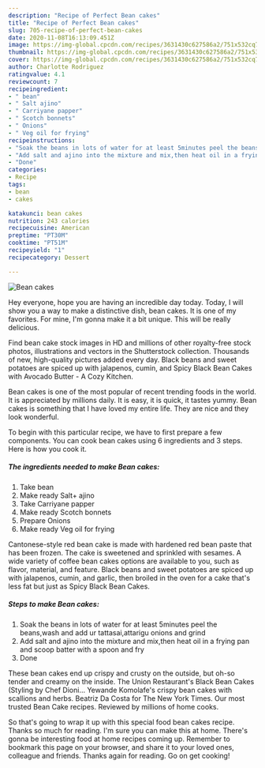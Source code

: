 ```yaml
---
description: "Recipe of Perfect Bean cakes"
title: "Recipe of Perfect Bean cakes"
slug: 705-recipe-of-perfect-bean-cakes
date: 2020-11-08T16:13:09.451Z
image: https://img-global.cpcdn.com/recipes/3631430c627586a2/751x532cq70/bean-cakes-recipe-main-photo.jpg
thumbnail: https://img-global.cpcdn.com/recipes/3631430c627586a2/751x532cq70/bean-cakes-recipe-main-photo.jpg
cover: https://img-global.cpcdn.com/recipes/3631430c627586a2/751x532cq70/bean-cakes-recipe-main-photo.jpg
author: Charlotte Rodriguez
ratingvalue: 4.1
reviewcount: 7
recipeingredient:
- " bean"
- " Salt ajino"
- " Carriyane papper"
- " Scotch bonnets"
- " Onions"
- " Veg oil for frying"
recipeinstructions:
- "Soak the beans in lots of water for at least 5minutes peel the beans,wash and add ur tattasai,attarigu onions and grind"
- "Add salt and ajino into the mixture and mix,then heat oil in a frying pan and scoop batter with a spoon and fry"
- "Done"
categories:
- Recipe
tags:
- bean
- cakes

katakunci: bean cakes 
nutrition: 243 calories
recipecuisine: American
preptime: "PT30M"
cooktime: "PT51M"
recipeyield: "1"
recipecategory: Dessert

---
```



![Bean cakes](https://img-global.cpcdn.com/recipes/3631430c627586a2/751x532cq70/bean-cakes-recipe-main-photo.jpg)

Hey everyone, hope you are having an incredible day today. Today, I will show you a way to make a distinctive dish, bean cakes. It is one of my favorites. For mine, I'm gonna make it a bit unique. This will be really delicious.

Find bean cake stock images in HD and millions of other royalty-free stock photos, illustrations and vectors in the Shutterstock collection. Thousands of new, high-quality pictures added every day. Black beans and sweet potatoes are spiced up with jalapenos, cumin, and Spicy Black Bean Cakes with Avocado Butter - A Cozy Kitchen.

Bean cakes is one of the most popular of recent trending foods in the world. It is appreciated by millions daily. It is easy, it is quick, it tastes yummy. Bean cakes is something that I have loved my entire life. They are nice and they look wonderful.


To begin with this particular recipe, we have to first prepare a few components. You can cook bean cakes using 6 ingredients and 3 steps. Here is how you cook it.

<!--inarticleads1-->

##### The ingredients needed to make Bean cakes:

1. Take  bean
1. Make ready  Salt+ ajino
1. Take  Carriyane papper
1. Make ready  Scotch bonnets
1. Prepare  Onions
1. Make ready  Veg oil for frying


Cantonese-style red bean cake is made with hardened red bean paste that has been frozen. The cake is sweetened and sprinkled with sesames. A wide variety of coffee bean cakes options are available to you, such as flavor, material, and feature. Black beans and sweet potatoes are spiced up with jalapenos, cumin, and garlic, then broiled in the oven for a cake that&#39;s less fat but just as Spicy Black Bean Cakes. 

<!--inarticleads2-->

##### Steps to make Bean cakes:

1. Soak the beans in lots of water for at least 5minutes peel the beans,wash and add ur tattasai,attarigu onions and grind
1. Add salt and ajino into the mixture and mix,then heat oil in a frying pan and scoop batter with a spoon and fry
1. Done


These bean cakes end up crispy and crusty on the outside, but oh-so tender and creamy on the inside. The Union Restaurant&#39;s Black Bean Cakes (Styling by Chef Dioni… Yewande Komolafe&#39;s crispy bean cakes with scallions and herbs. Beatriz Da Costa for The New York Times. Our most trusted Bean Cake recipes. Reviewed by millions of home cooks. 

So that's going to wrap it up with this special food bean cakes recipe. Thanks so much for reading. I'm sure you can make this at home. There's gonna be interesting food at home recipes coming up. Remember to bookmark this page on your browser, and share it to your loved ones, colleague and friends. Thanks again for reading. Go on get cooking!
